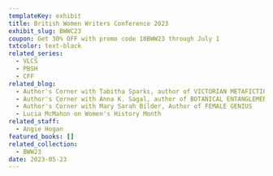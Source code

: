 ```yaml
---
templateKey: exhibit
title: British Women Writers Conference 2023
exhibit_slug: BWWC23
coupon: Get 30% OFF with promo code 10BWW23 through July 1
txtcolor: text-black
related_series:
  - VLCS
  - PBSH
  - CFF
related_blog:
  - Author's Corner with Tabitha Sparks, author of VICTORIAN METAFICTION
  - Author's Corner with Anna K. Sagal, author of BOTANICAL ENTANGLEMENTS
  - Author's Corner with Mary Sarah Bilder, Author of FEMALE GENIUS
  - Lucia McMahon on Women's History Month
related_staff:
  - Angie Hogan
featured_books: []
related_collection:
  - BWW23
date: 2023-05-23
---
```

